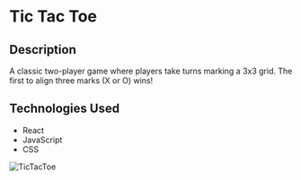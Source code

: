 # Tic Tac Toe

## Description
A classic two-player game where players take turns marking a 3x3 grid. The first to align three marks (X or O) wins!

## Technologies Used
- React
- JavaScript
- CSS

  
![TicTacToe](https://github.com/user-attachments/assets/760b5b28-d01f-4e9a-8529-134a02fc03e9)
